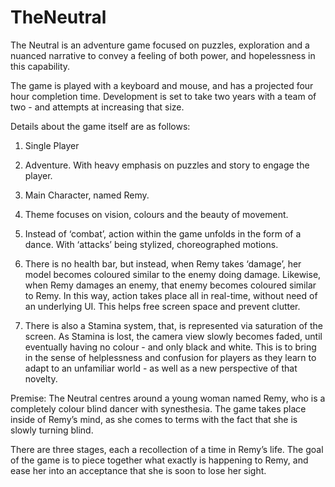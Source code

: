 # TheNeutral

The Neutral is an adventure game focused on puzzles, exploration and a nuanced narrative to convey a feeling of both power, and hopelessness in this capability.

The game is played with a keyboard and mouse, and has a projected four hour completion time. Development is set to take two years with a team of two - and attempts at increasing that size.

Details about the game itself are as follows:

1. Single Player

2. Adventure. With heavy emphasis on puzzles and story to engage the player.

3. Main Character, named Remy.

4. Theme focuses on vision, colours and the beauty of movement.

5. Instead of ‘combat’, action within the game unfolds in the form of a dance. With ‘attacks’ being stylized, choreographed motions.

6. There is no health bar, but instead, when Remy takes ‘damage’, her model becomes coloured similar to the enemy doing damage. Likewise, when Remy damages an enemy, that enemy becomes coloured similar to Remy. In this way, action takes place all in real-time, without need of an underlying UI. This helps free screen space and prevent clutter.

7. There is also a Stamina system, that, is represented via saturation of the screen. As Stamina is lost, the camera view slowly becomes faded, until eventually having no colour - and only black and white. This is to bring in the sense of helplessness and confusion for players as they learn to adapt to an unfamiliar world - as well as a new perspective of that novelty.

Premise:
The Neutral centres around a young woman named Remy, who is a completely colour blind dancer with synesthesia. The game takes place inside of Remy’s mind, as she comes to terms with the fact that she is slowly turning blind.

There are three stages, each a recollection of a time in Remy’s life. The goal of the game is to piece together what exactly is happening to Remy, and ease her into an acceptance that she is soon to lose her sight.
